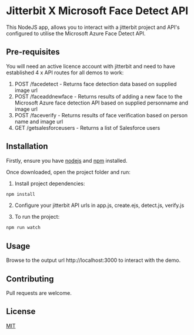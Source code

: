 # Jitterbit X Microsoft Face Detect API

This NodeJS app, allows you to interact with a jitterbit project and API's configured to utilise the Microsoft Azure Face Detect API.

## Pre-requisites

You will need an active licence account with jitterbit and need to have established 4 x API routes for all demos to work:

1. POST /facedetect - Returns face detection data based on supplied image url
1. POST /faceaddnewface - Returns results of adding a new face to the Microsoft Azure face detection API based on supplied personname and image url
1. POST /faceverify - Returns results of face verification based on person name and image url
1. GET /getsalesforceusers - Returns a list of Salesforce users

## Installation

Firstly, ensure you have [nodejs](https://nodejs.org/en/download/) and [npm](https://docs.npmjs.com/downloading-and-installing-node-js-and-npm) installed.

Once downloaded, open the project folder and run:

1. Install project dependencies:
```bash
npm install
```

2. Configure your jitterbit API urls in app.js, create.ejs, detect.js, verify.js

3. To run the project:
```bash
npm run watch
```

## Usage

Browse to the output url http://localhost:3000 to interact with the demo.

## Contributing
Pull requests are welcome.

## License
[MIT](https://choosealicense.com/licenses/mit/)